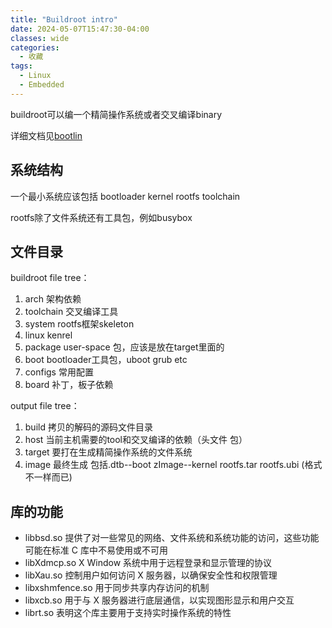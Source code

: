 ```yaml
---
title: "Buildroot intro"
date: 2024-05-07T15:47:30-04:00
classes: wide
categories:
  - 收藏
tags:
  - Linux
  - Embedded
---
```


buildroot可以编一个精简操作系统或者交叉编译binary

详细文档见[bootlin](httpsi://bootlin.com/doc/training/buildroot/buildroot-slides.pdf)

## 系统结构

一个最小系统应该包括 bootloader kernel rootfs toolchain

rootfs除了文件系统还有工具包，例如busybox

## 文件目录

buildroot file tree：

1. arch 架构依赖
2. toolchain 交叉编译工具
3. system rootfs框架skeleton
4. linux kenrel
5. package user-space 包，应该是放在target里面的
6. boot bootloader工具包，uboot grub etc
7. configs 常用配置
8. board 补丁，板子依赖

output file tree：

1. build 拷贝的解码的源码文件目录
2. host 当前主机需要的tool和交叉编译的依赖（头文件 包）
3. target 要打在生成精简操作系统的文件系统
4. image 最终生成 包括.dtb--boot zImage--kernel rootfs.tar rootfs.ubi (格式不一样而已) 


## 库的功能

* libbsd.so 提供了对一些常见的网络、文件系统和系统功能的访问，这些功能可能在标准 C 库中不易使用或不可用
* libXdmcp.so X Window 系统中用于远程登录和显示管理的协议
* libXau.so 控制用户如何访问 X 服务器，以确保安全性和权限管理
* libxshmfence.so 用于同步共享内存访问的机制
* libxcb.so 用于与 X 服务器进行底层通信，以实现图形显示和用户交互
* librt.so 表明这个库主要用于支持实时操作系统的特性
